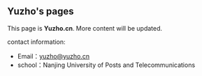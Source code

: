 ## Yuzho's pages

This page is **Yuzho.cn**.
More content will be updated.

contact information:

- Email：yuzho@yuzho.cn
- school：Nanjing University of Posts and Telecommunications
